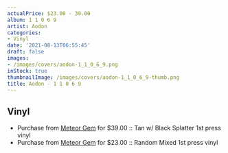 ```yaml
---
actualPrice: $23.00 - 39.00
album: 1 1 0 6 9
artist: Aodon
categories:
- Vinyl
date: '2021-08-13T06:55:45'
draft: false
images:
- /images/covers/aodon-1_1_0_6_9.png
inStock: true
thumbnailImage: /images/covers/aodon-1_1_0_6_9-thumb.png
title: Aodon - 1 1 0 6 9
---
```


## Vinyl
* Purchase from [Meteor Gem](https://meteor-gem.com/products/aodon-11069) for $39.00 :: Tan w/ Black Splatter 1st press vinyl
* Purchase from [Meteor Gem](https://meteor-gem.com/products/aodon-11069) for $23.00 :: Random Mixed 1st press vinyl
